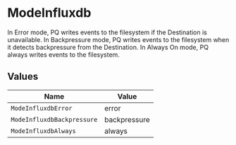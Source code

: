 # ModeInfluxdb

In Error mode, PQ writes events to the filesystem if the Destination is unavailable. In Backpressure mode, PQ writes events to the filesystem when it detects backpressure from the Destination. In Always On mode, PQ always writes events to the filesystem.


## Values

| Name                       | Value                      |
| -------------------------- | -------------------------- |
| `ModeInfluxdbError`        | error                      |
| `ModeInfluxdbBackpressure` | backpressure               |
| `ModeInfluxdbAlways`       | always                     |